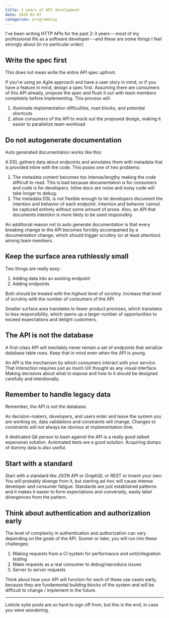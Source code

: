 ```yaml
---
title: 3 years of API development
date: 2016-03-07
categories: programming
---
```


I've been writing HTTP APIs for the past 2-3 years---most of my professional life
as a software developer---and these are some things I feel strongly about (in
no particular order).

## Write the spec first

This does not mean write the entire API spec upfront.

If you're using an Agile approach and have a user story in mind, or if you have
a feature in mind, design a spec first. Assuming there are consumers of this API
already, propose the spec and flush it out with team members completely before
implementing. This process will:

1. illuminate implementation difficulties, road blocks, and potential shortcuts
2. allow consumers of the API to mock out the proposed design, making it
   easier to parallelize team workload

## Do not autogenerate documentation

Auto generated documentation works like this:

A DSL gathers data about endpoints and annotates them with metadata
that is provided inline with the code. This poses one of two problems:

1. The metadata content becomes too intense/lengthy making the code difficult
   to read. This is bad because documentation is for consumers and code is
   for developers. Inline docs are noise and noisy code will take longer to debug.
1. The metadata DSL is not flexible enough to let developers document
   the intention and behavior of each endpoint. Intention and behavior cannot be
   captured entirely without some amount of prose. Also, an API that documents
   intention is more likely to be used responsibly.

An additional reason not to auto generate documentation is that every
breaking change to the API becomes forcibly accompanied by a documentation
change, which should trigger scrutiny (or at least attention) among
team members.

## Keep the surface area ruthlessly small

Two things are really easy:

1. Adding data into an existing endpoint
1. Adding endpoints

Both should be treated with the _highest_ level of scrutiny. Increase that
level of scrutiny with the number of consumers of the API.

Smaller surface area translates to fewer product promises, which translates
to less responsibility, which opens up a larger number of opportunities to
exceed expectations and delight customers.

## The API is not the database

A first-class API will inevitably never remain a set of endpoints that
serialize database table rows. Keep that in mind even when the API is
young.

An API is the mechanism by which consumers interact with your service.
That interaction requires just as much UX thought as any visual interface.
Making decisions about what to expose and how to it should be designed
carefully and intentionally.

## Remember to handle legacy data

Remember, the API is not the database.

As decision-makers, developers, and users enter and leave the system
you are working on, data validations and constraints will change. Changes to
constraints will not always be obvious at implementation time.

A dedicated QA person to bash against the API is a really good
(albeit expensive) solution. Automated tests are a good solution.
Acquiring dumps of dummy data is also useful.

## Start with a standard

Start with a standard like JSON API or GraphQL or REST or invent your own.
You will probably diverge from it, but starting ad-hoc will cause intense
developer and consumer fatigue. Standards are just established patterns
and it makes it easier to form expectations and conversely, easily label
divergences from the pattern.

## Think about authentication and authorization early

The level of complexity in authentication and authorization can vary
depending on the goals of the API. Sooner or later, you will run into these
challenges:

1. Making requests from a CI system for performance and unit/integration testing
1. Make requests as a real consumer to debug/reproduce issues
1. Server to server requests

Think about how your API will function for each of these use cases
early, because they are fundamental building blocks of the system
and will be difficult to change / implement in the future.

---

Listicle sytle posts are so hard to sign off from, but this is the
end, in case you were wondering.
